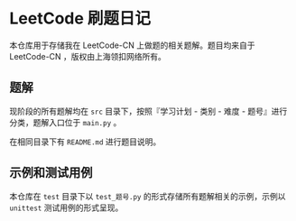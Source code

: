 # LeetCode 刷题日记

本仓库用于存储我在 LeetCode-CN 上做题的相关题解。题目均来自于 LeetCode-CN ，版权由上海领扣网络所有。

## 题解

现阶段的所有题解均在 `src` 目录下，按照『学习计划 - 类别 - 难度 - 题号』进行分类，题解入口位于 `main.py` 。

在相同目录下有 `README.md` 进行题目说明。

## 示例和测试用例

本仓库在 `test` 目录下以 `test_题号.py` 的形式存储所有题解相关的示例，示例以 `unittest` 测试用例的形式呈现。
